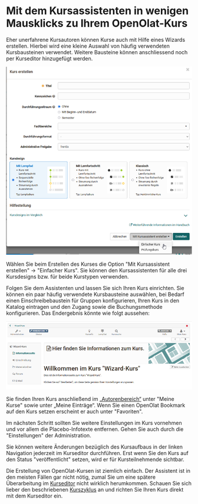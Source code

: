 # Mit dem Kursassistenten in wenigen Mausklicks zu Ihrem OpenOlat-Kurs

Eher unerfahrene Kursautoren können Kurse auch mit Hilfe eines Wizards
erstellen. Hierbei wird eine kleine Auswahl von häufig verwendeten
Kursbausteinen verwendet. Weitere Bausteine können anschliessend noch per
Kurseditor hinzugefügt werden.

![Kurs mit Assistenten erstellen](assets/Kursassistent_erstellen.png) 

Wählen Sie beim Erstellen des Kurses die Option "Mit Kursassistent erstellen" -> "Einfacher Kurs". Sie können den Kursassistenten für alle drei Kursdesigns bzw. für beide Kurstypen verwenden. 

Folgen Sie dem Assistenten und lassen Sie sich Ihren Kurs einrichten. Sie können ein
paar häufig verwendete Kursbausteine auswählen, bei Bedarf einen
Einschreibebaustein für Gruppen konfigurieren, Ihren Kurs in den Katalog
eintragen und den Zugang sowie die Buchungsmethode konfigurieren.  Das
Endergebnis könnte wie folgt aussehen:

![Ein mit dem Wizard erstellter Kurs](assets/Wizard-Kurs.png)

Sie finden Ihren Kurs anschließend im [„Autorenbereich“](../authoring/index.de.md) unter "Meine Kurse" sowie unter „Meine Einträge“. Wenn Sie einen OpenOlat Bookmark auf den Kurs setzen erscheint er auch unter "Favoriten". 

Im nächsten Schritt sollten Sie weitere Einstellungen im Kurs vornehmen und vor allem die Placebo-Infotexte entfernen. Gehen Sie auch durch die "Einstellungen" der Administration. 

Sie können weitere Änderungen bezüglich des Kursaufbaus in der linken Navigation jederzeit im Kurseditor durchführen. Erst wenn Sie den Kurs auf den Status "veröffentlicht" setzen, wird er für
Kursteilnehmende sichtbar.

Die Erstellung von OpenOlat-Kursen ist ziemlich einfach. Der Assistent ist in
den meisten Fällen gar nicht nötig, zumal Sie um eine spätere Überarbeitung im
[Kurseditor](General_Configuration_of_Course_Elements.de.md) nicht wirklich
herumkommen. Schauen Sie sich lieber den beschriebenen
[Kurszyklus](General_Information.de.md) an und richten Sie Ihren Kurs direkt mit dem
Kurseditor ein.
